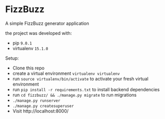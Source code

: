 # FizzBuzz

A simple FizzBuzz generator application

the project was developed with:

* pip `9.0.1`
* virtualenv `15.1.0`

Setup:

* Clone this repo
* create a virtual environment `virtualenv virtualenv`
* run `source virtualenv/bin/activate` to activate your fresh virtual environment
* run `pip install -r requirements.txt` to install backend dependencies
* run `cd fizzbuzz/ && ./manage.py migrate` to run migrations
* `./manage.py runserver`
* `./manage.py createsuperuser`
* Visit http://localhost:8000/
